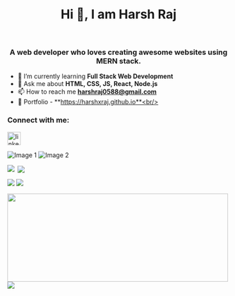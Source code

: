 <h1 align="center">Hi 👋, I am Harsh Raj</h1>
<br>
<h3 align="center">
  A web developer who loves creating awesome websites using MERN stack.
</h3>

- 🌱 I’m currently learning **Full Stack Web Development**<br/>
- 💬 Ask me about
**HTML, CSS, JS, React, Node.js**<br/>
- 📫 How to reach me
**harshraj0588@gmail.com**<br/>
- 📓 Portfolio - **https://harshxraj.github.io**<br/>
<h3 align="left">Connect with me:</h3>

<p>
   <a href="https://www.linkedin.com/in/harshxraj" target="_blank"
    ><img
      align="center"
      src="https://upload.wikimedia.org/wikipedia/commons/c/ca/LinkedIn_logo_initials.png"
      alt="linkedin"
      height="30"
  /></a>
</p>

![Image 1](https://github-readme-streak-stats.herokuapp.com/?user=harshxraj&theme=dark&hide_border=true&card_width=496) ![Image 2](https://github-readme-stats.vercel.app/api?username=harshxraj&show_icons=true&locale=en&theme=dark)


<p><img align="left" src="https://github-readme-streak-stats.herokuapp.com/?user=harshxraj&theme=dark&hide_border=true&card"/></p>
<p>&nbsp;<img align="center" src="https://github-readme-stats.vercel.app/api?username=harshxraj&show_icons=true&locale=en&theme=dark"/></p>


<p text-align="left">
  <span><img src="https://github-readme-streak-stats.herokuapp.com/?user=harshxraj&theme=dark&hide_border=true&card_width=496" style="flex: 1;"/></span>
  <span><img src="https://github-readme-stats.vercel.app/api?username=harshxraj&show_icons=true&locale=en&theme=dark" style="flex: 1;"/></span>
</p>

<div>
  <img width="500px" height="200px" src="https://github-readme-stats.vercel.app/api/top-langs?username=harshxraj&show_icons=true&locale=en&layout=compact"/>
  <img  src="https://leetcard.jacoblin.cool/harsh-raj?theme=dark&font=Source%20Sans%203"/>
</div>




<!--
**harshxraj/harshxraj** is a ✨ _special_ ✨ repository because its `README.md` (this file) appears on your GitHub profile.

Here are some ideas to get you started:

- 🔭 I’m currently working on ...
- 🌱 I’m currently learning ...
- 👯 I’m looking to collaborate on ...
- 🤔 I’m looking for help with ...
- 💬 Ask me about ...
- 📫 How to reach me: ...
- 😄 Pronouns: ...
- ⚡ Fun fact: ...
-->

